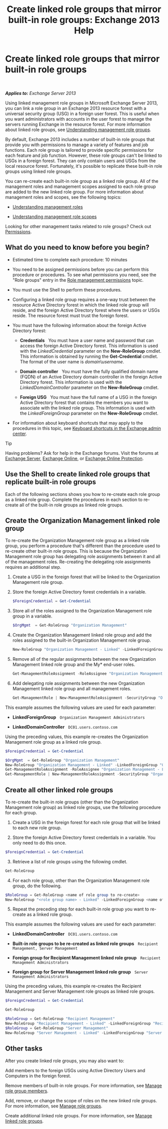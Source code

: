 ﻿---
title: 'Create linked role groups that mirror built-in role groups: Exchange 2013 Help'
TOCTitle: Create linked role groups that mirror built-in role groups
ms:assetid: 89dfcbb3-0568-4bbf-a885-746b91ba307e
ms:mtpsurl: https://technet.microsoft.com/en-us/library/Dd876918(v=EXCHG.150)
ms:contentKeyID: 49289333
ms.date: 12/09/2016
mtps_version: v=EXCHG.150
---

# Create linked role groups that mirror built-in role groups

 

_**Applies to:** Exchange Server 2013_


Using linked management role groups in Microsoft Exchange Server 2013, you can link a role group in an Exchange 2013 resource forest with a universal security group (USG) in a foreign user forest. This is useful when you want administrators with accounts in the user forest to manage the servers running Exchange in the resource forest. For more information about linked role groups, see [Understanding management role groups](understanding-management-role-groups-exchange-2013-help.md).

By default, Exchange 2013 includes a number of built-in role groups that provide you with permissions to manage a variety of features and job functions. Each role group is tailored to provide specific permissions for each feature and job function. However, these role groups can't be linked to USGs in a foreign forest. They can only contain users and USGs from the local resource forest. Fortunately, it's possible to replicate these built-in role groups using linked role groups.

You can re-create each built-in role group as a linked role group. All of the management roles and management scopes assigned to each role group are added to the new linked role group. For more information about management roles and scopes, see the following topics:

  - [Understanding management roles](understanding-management-roles-exchange-2013-help.md)

  - [Understanding management role scopes](understanding-management-role-scopes-exchange-2013-help.md)

Looking for other management tasks related to role groups? Check out [Permissions](permissions-exchange-2013-help.md).

## What do you need to know before you begin?

  - Estimated time to complete each procedure: 10 minutes

  - You need to be assigned permissions before you can perform this procedure or procedures. To see what permissions you need, see the "Role groups" entry in the [Role management permissions](role-management-permissions-exchange-2013-help.md) topic.

  - You must use the Shell to perform these procedures.

  - Configuring a linked role group requires a one-way trust between the resource Active Directory forest in which the linked role group will reside, and the foreign Active Directory forest where the users or USGs reside. The resource forest must trust the foreign forest.

  - You must have the following information about the foreign Active Directory forest:
    
      - **Credentials**   You must have a user name and password that can access the foreign Active Directory forest. This information is used with the *LinkedCredential* parameter on the **New-RoleGroup** cmdlet. This information is obtained by running the **Get-Credential** cmdlet. The format of the user name is *domain*\\*username*.
    
      - **Domain controller**   You must have the fully qualified domain name (FQDN) of an Active Directory domain controller in the foreign Active Directory forest. This information is used with the *LinkedDomainController* parameter on the **New-RoleGroup** cmdlet.
    
      - **Foreign USG**   You must have the full name of a USG in the foreign Active Directory forest that contains the members you want to associate with the linked role group. This information is used with the *LinkedForeignGroup* parameter on the **New-RoleGroup** cmdlet.

  - For information about keyboard shortcuts that may apply to the procedures in this topic, see [Keyboard shortcuts in the Exchange admin center](keyboard-shortcuts-in-the-exchange-admin-center-exchange-online-protection-help.md).


> [!TIP]
> Having problems? Ask for help in the Exchange forums. Visit the forums at <A href="https://go.microsoft.com/fwlink/p/?linkid=60612">Exchange Server</A>, <A href="https://go.microsoft.com/fwlink/p/?linkid=267542">Exchange Online</A>, or <A href="https://go.microsoft.com/fwlink/p/?linkid=285351">Exchange Online Protection</A>.



## Use the Shell to create linked role groups that replicate built-in role groups

Each of the following sections shows you how to re-create each role group as a linked role group. Complete the procedures in each section to re-create all of the built-in role groups as linked role groups.

## Create the Organization Management linked role group

To re-create the Organization Management role group as a linked role group, you perform a procedure that's different than the procedure used to re-create other built-in role groups. This is because the Organization Management role group has delegating role assignments between it and all of the management roles. Re-creating the delegating role assignments requires an additional step.

1.  Create a USG in the foreign forest that will be linked to the Organization Management role group.

2.  Store the foreign Active Directory forest credentials in a variable.
    
    ```powershell
    $ForeignCredential = Get-Credential
    ```

3.  Store all of the roles assigned to the Organization Management role group in a variable.
    
    ```powershell
    $OrgMgmt  = Get-RoleGroup "Organization Management"
    ```

4.  Create the Organization Management linked role group and add the roles assigned to the built-in Organization Management role group.
    
    ```powershell
    New-RoleGroup "Organization Management - Linked" -LinkedForeignGroup <name of foreign USG> -LinkedDomainController <FQDN of foreign Active Directory domain controller> -LinkedCredential $ForeignCredential -Roles $OrgMgmt.Roles
    ```

5.  Remove all of the regular assignments between the new Organization Management linked role group and the My\* end-user roles.
    
    ```powershell
    Get-ManagementRoleAssignment -RoleAssignee "Organization Management - Linked" -Role My* | Remove-ManagementRoleAssignment
    ```

6.  Add delegating role assignments between the new Organization Management linked role group and all management roles.
    
    ```powershell
    Get-ManagementRole | New-ManagementRoleAssignment -SecurityGroup "Organization Management - Linked" -Delegating
    ```

This example assumes the following values are used for each parameter:

  - **LinkedForeignGroup**   `Organization Management Administrators`

  - **LinkedDomainController**   `DC01.users.contoso.com`

Using the preceding values, this example re-creates the Organization Management role group as a linked role group.

```powershell
$ForeignCredential = Get-Credential
```

```powershell
$OrgMgmt  = Get-RoleGroup "Organization Management"
New-RoleGroup "Organization Management - Linked" -LinkedForeignGroup "Organization Management Administrators" -LinkedDomainController DC01.users.contoso.com -LinkedCredential $ForeignCredential -Roles $OrgMgmt.Roles
Get-ManagementRoleAssignment -RoleAssignee "Organization Management - Linked" -Role My* | Remove-ManagementRoleAssignment
Get-ManagementRole | New-ManagementRoleAssignment -SecurityGroup "Organization Management - Linked" -Delegating
```

## Create all other linked role groups

To re-create the built-in role groups (other than the Organization Management role group) as linked role groups, use the following procedure for each group.

1.  Create a USG in the foreign forest for each role group that will be linked to each new role group.

2.  Store the foreign Active Directory forest credentials in a variable. You only need to do this once.
    
```powershell
$ForeignCredential = Get-Credential
```

3.  Retrieve a list of role groups using the following cmdlet.
    
```powershell
Get-RoleGroup
```

4.  For each role group, other than the Organization Management role group, do the following.
    
```powershell
$RoleGroup = Get-RoleGroup <name of role group to re-create>
New-RoleGroup "<role group name> - Linked" -LinkedForeignGroup <name of foreign USG> -LinkedDomainController <FQDN of foreign Active Directory domain controller> -LinkedCredential $ForeignCredential -Roles $RoleGroup.Roles
```

5.  Repeat the preceding step for each built-in role group you want to re-create as a linked role group.

This example assumes the following values are used for each parameter:

  - **LinkedDomainController**   `DC01.users.contoso.com`

  - **Built-in role groups to be re-created as linked role groups**   `Recipient Management, Server Management`

  - **Foreign group for Recipient Management linked role group**   `Recipient Management Administrators`

  - **Foreign group for Server Management linked role group**   `Server Management Administrators`

Using the preceding values, this example re-creates the Recipient Management and Server Management role groups as linked role groups.

```powershell
$ForeignCredential = Get-Credential
```
```powershell
Get-RoleGroup
```

```powershell
$RoleGroup = Get-RoleGroup "Recipient Management"
New-RoleGroup "Recipient Management - Linked" -LinkedForeignGroup "Recipient Management Administrators" -LinkedDomainController DC01.users.contoso.com -LinkedCredential $ForeignCredential -Roles $RoleGroup.Roles
$RoleGroup = Get-RoleGroup "Server Management"
New-RoleGroup "Server Management - Linked" -LinkedForeignGroup "Server Management Administrators" -LinkedDomainController DC01.users.contoso.com -LinkedCredential $ForeignCredential -Roles $RoleGroup.Roles
```

## Other tasks

After you create linked role groups, you may also want to:

Add members to the foreign USGs using Active Directory Users and Computers in the foreign forest.

Remove members of built-in role groups. For more information, see [Manage role group members](manage-role-group-members-exchange-2013-help.md).

Add, remove, or change the scope of roles on the new linked role groups. For more information, see [Manage role groups](manage-role-groups-exchange-2013-help.md).

Create additional linked role groups. For more information, see [Manage linked role groups](manage-linked-role-groups-exchange-2013-help.md).

